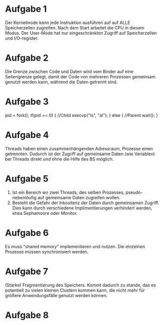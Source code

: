 # Aufgabe 1
Der Kernelmode kann jede Instruktion ausführen auf auf ALLE Speicherzellen zugreifen. Nach dem Start arbeitet die CPU in diesem Modus. 
Der User-Mode hat nur eingeschränkten Zugriff auf Speicherzellen und I/O-register.

# Aufgabe 2 
Die Grenze zwischen Code und Daten wird vom Binder auf eine Seitengrenze gelegt, damit der Code von mehreren Prozessen gemeinsam genutzt werden kann, während die Daten getrennt sind.

# Aufgabe 3
pid = fork();
if(pid == 0) { //Child 
    execvp("ls", "al");
} else { //Parent
    wait();
}

# Aufgabe 4
Threads haben einen zusammenhängenden Adressraum, Prozesse einen getrennten.
Dudurch ist der Zugriff auf gemeinsame Daten (wie Variablen) bei Threads direkt und ohne die Hilfe des BS möglich.

# Aufgabe 5
1. Ist ein Bereich wo zwei Threads, des selben Prozesses, pseudo-nebenlöufig auf gemeinsame Daten zugreifen wollen.
2. Besteht die Gefahr der Inkositenz der Daten durch gemeinsamen Zugriff. Dies kann durch verschiedene Implimentierungen verhindert werden, etwa Sephamoore oder Monitor.

# Aufgabe 6
Es muss "shared memory" implementieren und nutzen.
Die einzelnen Prozesse müssen synchronisiert werden.

# Aufgabe 7
(Starke) Fragmentierung des Speichers.
Kommt dadurch zu stande, das es potentiell zu vielen kleinen Clustern kommen kann, die nicht mehr für größere Anwendungsfälle genutzt werden können.

# Aufgabe 8
